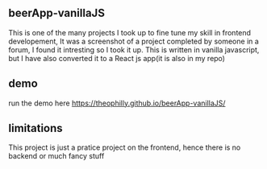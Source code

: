 ## beerApp-vanillaJS
This is one of the many projects I took up to fine tune my skill in frontend developement, It was a screenshot of a project completed by someone in a forum, I found it intresting so I took it up. This is written in vanilla javascript, but I have also converted it to a React js app(it is also in my repo) 

## demo
run the demo here https://theophilly.github.io/beerApp-vanillaJS/

## limitations
This project is just a pratice project on the frontend, hence there is no backend or much fancy stuff
